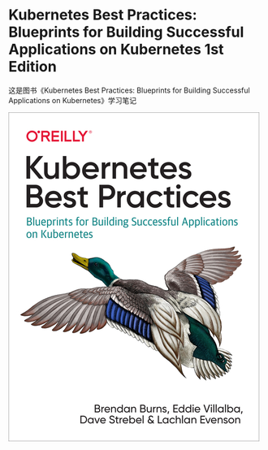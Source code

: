 # Kubernetes Best Practices: Blueprints for Building Successful Applications on Kubernetes 1st Edition
这是图书《Kubernetes Best Practices: Blueprints for Building Successful Applications on Kubernetes》学习笔记

![Image of the book logo](images/imageloader.gif)


